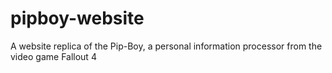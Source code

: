 # pipboy-website
A website replica of the Pip-Boy, a personal information processor from the video game Fallout 4
